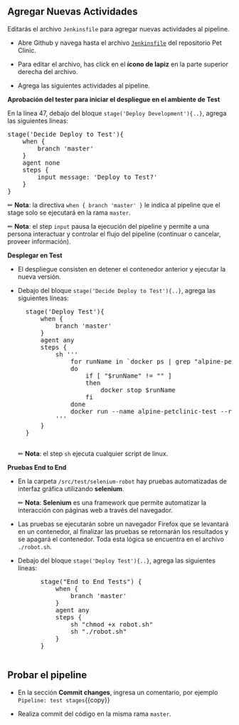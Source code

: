 ## Agregar Nuevas Actividades

Editarás el archivo `Jenkinsfile` para agregar nuevas actividades al pipeline.

* Abre Github y navega hasta el archivo [`Jenkinsfile`](https://[[HOST_SUBDOMAIN]]-9876-[[KATACODA_HOST]].environments.katacoda.com/#jenkinsfile) del repositorio Pet Clinic.

* Para editar el archivo, has click en el **ícono de lapiz** en la parte superior derecha del archivo.

* Agrega las siguientes actividades al pipeline.

**Aprobación del tester para iniciar el despliegue en el ambiente de Test** 

En la línea 47, debajo del bloque `stage('Deploy Development'){..}`, agrega las siguientes líneas:

<pre class="file" data-target="clipboard">
stage('Decide Deploy to Test'){
    when {
        branch 'master'
    }
    agent none
    steps {
        input message: 'Deploy to Test?'
    }            
}
</pre> 

✏ **Nota**: la directiva `when { branch 'master' }` le indica al pipeline que el stage solo se ejecutará en la rama `master`.

✏ **Nota**: el step `input` pausa la ejecución del pipeline y permite a una persona interactuar y controlar el flujo del pipeline (continuar o cancelar, proveer información).

**Desplegar en Test** 

* El despliegue consisten en detener el contenedor anterior y ejecutar la nueva versión.

* Debajo del bloque `stage('Decide Deploy to Test'){..}`, agrega las siguientes líneas:

    <pre class="file" data-target="clipboard">
    stage('Deploy Test'){
        when {
            branch 'master'
        }
        agent any
        steps {
            sh '''
                for runName in `docker ps | grep "alpine-petclinic-test" | awk '{print $1}'`
                do
                    if [ "$runName" != "" ]
                    then
                        docker stop $runName
                    fi
                done
                docker run --name alpine-petclinic-test --rm -d -p 9967:8080 $TAG_NAME
            '''
        }
    }
    </pre> 

    ✏ **Nota**: el step `sh` ejecuta cualquier script de linux.

**Pruebas End to End**

* En la carpeta `/src/test/selenium-robot` hay pruebas automatizadas de interfaz gráfica utilizando **selenium**.

    ✏ **Nota**: **Selenium** es una framework que permite automatizar la interacción con páginas web a través del navegador.

* Las pruebas se ejecutarán sobre un navegador Firefox que se levantará en un contenedor, al finalizar las pruebas se retornarán los resultados y se apagará el contenedor. Toda esta lógica se encuentra en el archivo `./robot.sh`.

* Debajo del bloque `stage('Deploy Test'){..}`, agrega las siguientes líneas:

    <pre class="file" data-target="clipboard">
        stage("End to End Tests") {
            when {
                branch 'master'
            }
            agent any
            steps {
                sh "chmod +x robot.sh"
                sh "./robot.sh"
            }
        }    
    </pre>

## Probar el pipeline

* En la sección **Commit changes**, ingresa un comentario, por ejemplo `Pipeline: test stages`{{copy}}

* Realiza commit del código en la misma rama `master`.